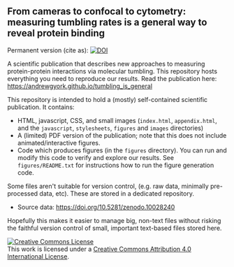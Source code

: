 ## From cameras to confocal to cytometry: measuring tumbling rates is a general way to reveal protein binding

Permanent version (cite as): <a href="https://doi.org/10.5281/zenodo.10028432"><img src="https://zenodo.org/badge/DOI/10.5281/zenodo.10028432.svg" alt="DOI"></a>

A scientific publication that describes new approaches to measuring protein-protein interactions via molecular tumbling. This repository hosts everything you need to reproduce our results. Read the publication here: https://andrewgyork.github.io/tumbling_is_general

This repository is intended to hold a (mostly) self-contained scientific publication. It contains:

* HTML, javascript, CSS, and small images (`index.html`, `appendix.html`, and the `javascript`, `stylesheets`, `figures` and `images` directories)
* A (limited) PDF version of the publication; note that this does not include animated/interactive figures.
* Code which produces figures (in the `figures` directory). You can run and modify this code to verify and explore our results. See `figures/README.txt` for instructions how to run the figure generation code.

Some files aren't suitable for version control, (e.g. raw data, minimally pre-processed data, etc). These are stored in a dedicated repository.
* Source data: https://doi.org/10.5281/zenodo.10028240

Hopefully this makes it easier to manage big, non-text files without risking the faithful version control of small, important text-based files stored here.

<a rel="license" href="http://creativecommons.org/licenses/by/4.0/"><img alt="Creative Commons License" style="border-width:0" src="https://i.creativecommons.org/l/by/4.0/88x31.png" /></a><br />This work is licensed under a <a rel="license" href="http://creativecommons.org/licenses/by/4.0/">Creative Commons Attribution 4.0 International License</a>.
